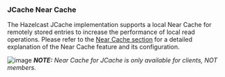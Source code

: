 ### JCache Near Cache

The Hazelcast JCache implementation supports a local Near Cache for remotely stored entries to increase the performance of local read operations. Please refer to the [Near Cache section](#near-cache) for a detailed explanation of the Near Cache feature and its configuration.

![image](images/NoteSmall.jpg) ***NOTE:*** *Near Cache for JCache is only available for clients, NOT members.*
